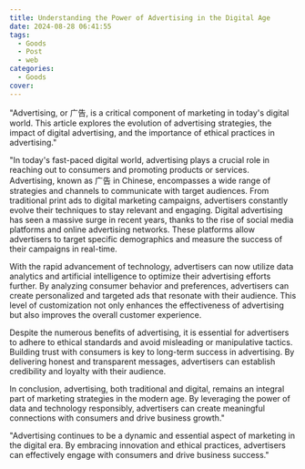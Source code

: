 ```yaml
---
title: Understanding the Power of Advertising in the Digital Age
date: 2024-08-28 06:41:55
tags:
  - Goods
  - Post
  - web
categories:
  - Goods
cover: 
---
```


"Advertising, or 广告, is a critical component of marketing in today's digital world. This article explores the evolution of advertising strategies, the impact of digital advertising, and the importance of ethical practices in advertising."

"In today's fast-paced digital world, advertising plays a crucial role in reaching out to consumers and promoting products or services. Advertising, known as 广告 in Chinese, encompasses a wide range of strategies and channels to communicate with target audiences. From traditional print ads to digital marketing campaigns, advertisers constantly evolve their techniques to stay relevant and engaging. Digital advertising has seen a massive surge in recent years, thanks to the rise of social media platforms and online advertising networks. These platforms allow advertisers to target specific demographics and measure the success of their campaigns in real-time.

With the rapid advancement of technology, advertisers can now utilize data analytics and artificial intelligence to optimize their advertising efforts further. By analyzing consumer behavior and preferences, advertisers can create personalized and targeted ads that resonate with their audience. This level of customization not only enhances the effectiveness of advertising but also improves the overall customer experience.

Despite the numerous benefits of advertising, it is essential for advertisers to adhere to ethical standards and avoid misleading or manipulative tactics. Building trust with consumers is key to long-term success in advertising. By delivering honest and transparent messages, advertisers can establish credibility and loyalty with their audience.

In conclusion, advertising, both traditional and digital, remains an integral part of marketing strategies in the modern age. By leveraging the power of data and technology responsibly, advertisers can create meaningful connections with consumers and drive business growth."

"Advertising continues to be a dynamic and essential aspect of marketing in the digital era. By embracing innovation and ethical practices, advertisers can effectively engage with consumers and drive business success."
